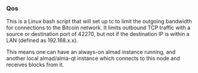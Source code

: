 ### Qos ###

This is a Linux bash script that will set up tc to limit the outgoing bandwidth for connections to the Bitcoin network. It limits outbound TCP traffic with a source or destination port of 42270, but not if the destination IP is within a LAN (defined as 192.168.x.x).

This means one can have an always-on almad instance running, and another local almad/alma-qt instance which connects to this node and receives blocks from it.
